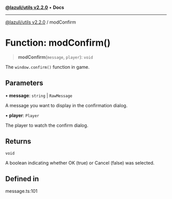 [**@lazuli/utils v2.2.0**](../README.md) • **Docs**

***

[@lazuli/utils v2.2.0](../globals.md) / modConfirm

# Function: modConfirm()

> **modConfirm**(`message`, `player`): `void`

The `window.confirm()` function in game.

## Parameters

• **message**: `string` \| `RawMessage`

A message you want to display in the confirmation dialog.

• **player**: `Player`

The player to watch the confirm dialog.

## Returns

`void`

A boolean indicating whether OK (true) or Cancel (false) was selected.

## Defined in

message.ts:101
